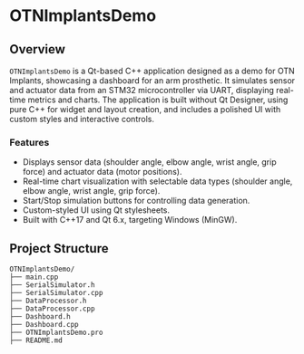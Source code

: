 
# OTNImplantsDemo

## Overview
`OTNImplantsDemo` is a Qt-based C++ application designed as a demo for OTN Implants, showcasing a dashboard for an arm prosthetic. It simulates sensor and actuator data from an STM32 microcontroller via UART, displaying real-time metrics and charts. The application is built without Qt Designer, using pure C++ for widget and layout creation, and includes a polished UI with custom styles and interactive controls.

### Features
- Displays sensor data (shoulder angle, elbow angle, wrist angle, grip force) and actuator data (motor positions).
- Real-time chart visualization with selectable data types (shoulder angle, elbow angle, wrist angle, grip force).
- Start/Stop simulation buttons for controlling data generation.
- Custom-styled UI using Qt stylesheets.
- Built with C++17 and Qt 6.x, targeting Windows (MinGW).

## Project Structure
	OTNImplantsDemo/
	├── main.cpp
	├── SerialSimulator.h
	├── SerialSimulator.cpp
	├── DataProcessor.h
	├── DataProcessor.cpp
	├── Dashboard.h
	├── Dashboard.cpp
	├── OTNImplantsDemo.pro
	├── README.md

